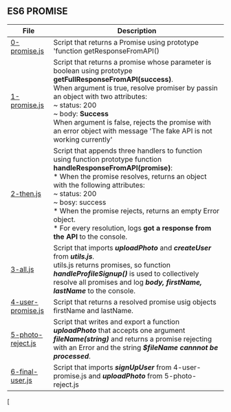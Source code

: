 ## ES6 PROMISE

File | Description
---- | -----------
[0-promise.js](./0-promise.js) | Script that returns a Promise using prototype 'function getResponseFromAPI()
[1-promise.js](./1-promise.js) | Script that returns a promise whose parameter is boolean using prototype **getFullResponseFromAPI(success)**. </br> When argument is true, resolve promiser by passin an object with two attributes: <br> ~ status: 200 <br> ~ body: **Success** <br> When argument is false, rejects the promise with an error object with message 'The fake API is not working currently'
[2-then.js](./2-the.js) | Script that appends three handlers to function using function prototype function **handleResponseFromAPI(promise)**: <br> * When the promise resolves, returns an object with the following attributes: <br> ~ status: 200 <br> ~ bosy: success <br> * When the promise rejects, returns an empty Error object. <br> * For every resolution, logs **got a response from the API** to the console.
[3-all.js](./3-all.js) | Script that imports ***uploadPhoto*** and ***createUser*** from ***utils.js***. <br> utils.js returns promises, so function ***handleProfileSignup()*** is used to collectively resolve all promises and log ***body, firstName, lastName*** to the console.
[4-user-promise.js](./4-user-promise.js) | Script that returns a resolved promise usig objects firstName and lastName.
[5-photo-reject.js](./5-photo-reject.js) | Script that writes and export a function ***uploadPhoto*** that accepts one argument ***fileName(string)*** and returns a promise rejecting with an Error and the string ***$fileName cannnot be processed***.
[6-final-user.js](./6-final-user.js) | Script that imports ***signUpUser*** from 4-user-promise.js and ***uploadPhoto*** from 5-photo-reject.js
[
